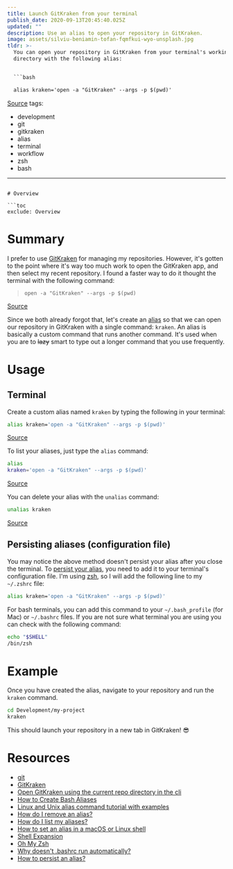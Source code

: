 ```yaml
---
title: Launch GitKraken from your terminal
publish_date: 2020-09-13T20:45:40.025Z
updated: ""
description: Use an alias to open your repository in GitKraken.
image: assets/silviu-beniamin-tofan-fqmfkui-wyo-unsplash.jpg
tldr: >-
  You can open your repository in GitKraken from your terminal's working
  directory with the following alias:


  ```bash

  alias kraken='open -a "GitKraken" --args -p $(pwd)'

  ```


  [Source](https://gist.github.com/dersam/0ec781e8fe552521945671870344147b#gistcomment-2131114)
tags:
  - development
  - git
  - gitkraken
  - alias
  - terminal
  - workflow
  - zsh
  - bash
---
```

# Overview

```toc
exclude: Overview
```

# Summary

I prefer to use [GitKraken](https://gitkraken.com/) for managing my repositories. However, it's gotten to the point where it's way too much work to open the GitKraken app, and then select my recent repository. I found a faster way to do it thought the terminal with the following command:

> `open -a "GitKraken" --args -p $(pwd)`

[Source](https://gist.github.com/dersam/0ec781e8fe552521945671870344147b#gistcomment-2131114)

Since we both already forgot that, let's create an [alias](https://linuxize.com/post/how-to-create-bash-aliases/) so that we can open our repository in GitKraken with a single command: `kraken`. An alias is basically a custom command that runs another command. It's used when you are to ~~lazy~~ smart to type out a longer command that you use frequently.

# Usage

## Terminal

Create a custom alias named `kraken` by typing the following in your terminal:

```bash
alias kraken='open -a "GitKraken" --args -p $(pwd)'
```

[Source](https://gist.github.com/dersam/0ec781e8fe552521945671870344147b#gistcomment-2131114)

To list your aliases, just type the `alias` command:

```bash
alias
kraken='open -a "GitKraken" --args -p $(pwd)'
```

[Source](https://askubuntu.com/a/102094)

You can delete your alias with the `unalias` command:

```bash
unalias kraken
```

[Source](https://askubuntu.com/a/325380)

## Persisting aliases (configuration file)

You may notice the above method doesn't persist your alias after you close the terminal. To [persist your alias](https://stackoverflow.com/a/29853849), you need to add it to your terminal's configuration file. I'm using [zsh](https://ohmyz.sh/), so I will add the following line to my `~/.zshrc` file:

```bash
alias kraken='open -a "GitKraken" --args -p $(pwd)'
```

For bash terminals, you can add this command to your `~/.bash_profile` (for Mac) or `~/.bashrc` files. If you are not sure what terminal you are using you can check with the following command:

```bash
echo "$SHELL"
/bin/zsh
```

# Example

Once you have created the alias, navigate to your repository and run the `kraken` command.

```bash
cd Development/my-project
kraken
```

This should launch your repository in a new tab in GitKraken! 😎

# Resources

* [git](https://git-scm.com/)
* [GitKraken](https://gitkraken.com/)
* [Open GitKraken using the current repo directory in the cli](https://gist.github.com/dersam/0ec781e8fe552521945671870344147b#gistcomment-2131114)
* [How to Create Bash Aliases](https://linuxize.com/post/how-to-create-bash-aliases/)
* [Linux and Unix alias command tutorial with examples](https://shapeshed.com/unix-alias/#what-is-a-shell-alias)
* [How do I remove an alias?](https://askubuntu.com/a/325380)
* [How do I list my aliases?](https://askubuntu.com/a/102094)
* [How to set an alias in a macOS or Linux shell](https://flaviocopes.com/how-to-set-alias-shell)
* [Shell Expansion](http://linuxcommand.org/lc3_lts0080.php)
* [Oh My Zsh](https://ohmyz.sh)
* [Why doesn't .bashrc run automatically?](https://apple.stackexchange.com/a/13019)
* [How to persist an alias?](https://stackoverflow.com/questions/29790259/mac-how-to-save-alias-in-computer/29853849#29853849)